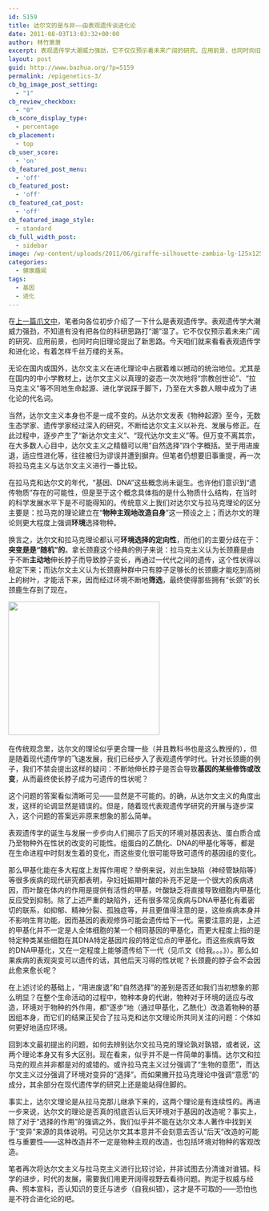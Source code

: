 ```yaml
---
id: 5159
title: 达尔文的是与非——由表观遗传谈进化论
date: 2011-08-03T13:03:32+00:00
author: 林竹萧萧
excerpt: 表观遗传学大潮威力强劲，它不仅仅预示着未来广阔的研究、应用前景，也同时向旧理论提出了新思路。今天咱们就来看看表观遗传学和进化论，有着怎样千丝万缕的关系。
layout: post
guid: http://www.bazhua.org/?p=5159
permalink: /epigenetics-3/
cb_bg_image_post_setting:
  - "1"
cb_review_checkbox:
  - "0"
cb_score_display_type:
  - percentage
cb_placement:
  - top
cb_user_score:
  - 'on'
cb_featured_post_menu:
  - 'off'
cb_featured_post:
  - 'off'
cb_featured_cat_post:
  - 'off'
cb_featured_image_style:
  - standard
cb_full_width_post:
  - sidebar
image: /wp-content/uploads/2011/06/giraffe-silhouette-zambia-lg-125x125.jpg
categories:
  - 健康趣闻
tags:
  - 基因
  - 进化
---
```

在[上一篇爪文中](http://www.bazhua.org/2011/08/epigenetics-2.html)，笔者向各位初步介绍了一下什么是表观遗传学。表观遗传学大潮威力强劲，不知道有没有把各位的科研思路打“潮”湿了。它不仅仅预示着未来广阔的研究、应用前景，也同时向旧理论提出了新思路。今天咱们就来看看表观遗传学和进化论，有着怎样千丝万缕的关系。

无论在国内或国外，达尔文主义在进化理论中占据着难以撼动的统治地位。尤其是在国内的中小学教材上，达尔文主义以真理的姿态一次次地将“宗教创世论”、“拉马克主义”等不同地生命起源、进化学说踩于脚下，乃至在大多数人眼中成为了进化论的代名词。

当然，达尔文主义本身也不是一成不变的。从达尔文发表《物种起源》至今，无数生态学家、遗传学家经过深入的研究，不断给达尔文主义以补充、发展与修正。在此过程中，逐步产生了“新达尔文主义”、“现代达尔文主义”等。但万变不离其宗，在大多数人心目中，达尔文主义之精髓可以用“自然选择”四个字概括。至于用进废退，适应性进化等，往往被归为谬误并遭到摒弃。但笔者仍想要旧事重提，再一次将拉马克主义与达尔文主义进行一番比较。

在拉马克和达尔文的年代，“基因、DNA”这些概念尚未诞生。也许他们意识到“遗传物质”存在的可能性，但是至于这个概念具体指的是什么物质什么结构，在当时的科学发展水平下是不可能得知的。传统意义上我们对达尔文与拉马克理论的区分主要是：拉马克的理论建立在“**物种主观地改造自身**”这一预设之上；而达尔文的理论则更大程度上强调**环境**选择物种。

换言之，达尔文和拉马克理论都认可**环境选择的定向性**，而他们的主要分歧在于：**突变是是“随机”的**。拿长颈鹿这个经典的例子来说：拉马克主义认为长颈鹿是由于不断**主动地**伸长脖子而导致脖子变长，再通过一代代之间的遗传，这个性状得以稳定下来；而达尔文主义认为长颈鹿种群中只有脖子足够长的长颈鹿才能吃到高树上的树叶，才能活下来，因而经过环境不断地**筛选**，最终使得那些拥有“长颈”的长颈鹿生存到了现在。

<img class="size-full wp-image-5655 alignleft" title="Lamarck vs Darwin 2 BioTay" src="/wp-content/uploads/2011/05/Lamarck-vs-Darwin-2-BioTay.jpg" alt="" width="302" height="266" srcset="/wp-content/uploads/2011/05/Lamarck-vs-Darwin-2-BioTay.jpg 377w, /wp-content/uploads/2011/05/Lamarck-vs-Darwin-2-BioTay-150x132.jpg 150w, /wp-content/uploads/2011/05/Lamarck-vs-Darwin-2-BioTay-300x264.jpg 300w" sizes="(max-width: 302px) 100vw, 302px" />

在传统观念里，达尔文的理论似乎更合理一些（并且教科书也是这么教授的），但是随着现代遗传学的飞速发展，我们已经步入了表观遗传学时代。针对长颈鹿的例子，我们不禁会提出这样的疑问：不断地伸长脖子是否会导致**基因的某些修饰或改变**，从而最终使长脖子成为可遗传的性状呢？

这个问题的答案看似清晰可见——显然是不可能的。的确，从达尔文主义的角度出发，这样的论调显然是错误的。但是，随着现代表观遗传学研究的开展与逐步深入，这个问题的答案远非原来想象的那么简单。

表观遗传学的诞生与发展一步步向人们揭示了后天的环境对基因表达、蛋白质合成乃至物种外在性状的改变的可能性。组蛋白的乙酰化、DNA的甲基化等等，都是在生命进程中时刻发生着的变化，而这些变化很可能导致可遗传的基因组的变化。

那么甲基化能在多大程度上发挥作用呢？举例来说，对出生缺陷（神经管缺陷等）等很多疾病的现代研究都表明，孕妇妊娠期叶酸的补充不足是一个很大的疾病诱因，而叶酸在体内的作用是提供有活性的甲基，叶酸缺乏将直接导致细胞内甲基化反应受到抑制。除了上述严重的缺陷外，还有很多常见疾病与DNA甲基化有着密切的联系，如抑郁、精神分裂、孤独症等，并且更值得注意的是，这些疾病本身并不影响生育功能，因而基因的表观修饰可能会遗传给下一代。需要注意的是，上述的甲基化并不一定是人全体细胞的某一个相同基因的甲基化，而更大程度上指的是特定种类某些细胞在其DNA特定基因片段的特定位点的甲基化。而这些疾病导致的DNA甲基化，又在一定程度上能够遗传给下一代（见爪文《给我。。。》）。那么如果疾病的表观突变可以遗传的话，其他后天习得的性状呢？长颈鹿的脖子会不会因此愈来愈长呢？

在上述讨论的基础上，“用进废退”和“自然选择”的差别是否还如我们当初想象的那么明显？在整个生命活动的过程中，物种本身的代谢，物种对于环境的适应与改造，环境对于物种的外作用，都“逐步”地（通过甲基化，乙酰化）改造着物种的基因组本身，而它们的结果正契合了拉马克和达尔文理论所共同关注的问题：个体如何更好地适应环境。

回到本文最初提出的问题，如何去辨别达尔文拉马克的理论孰对孰错，或者说，这两个理论本身又有多大区别。现在看来，似乎并不是一件简单的事情。达尔文和拉马克的观点并非都是对的或错的。或许拉马克主义过分强调了“生物的意愿”，而达尔文主义过分强调了环境对变异的“选择”。而如果撇开拉马克理论中强调“意愿”的成分，其余部分在现代遗传学的研究上还是能站得住脚的。

事实上，达尔文理论是从拉马克那儿继承下来的，这两个理论是有连续性的。再进一步来说，达尔文的理论是否真的彻底否认后天环境对于基因的改造呢？事实上，除了对于“选择的作用”的强调之外，我们似乎并不能在达尔文本人著作中找到关于“变异”来源的具体说明。可见达尔文其本意并不会刻意去否认“后天”改造的可能性与重要性——这种改造并不一定是物种主观的改造，也包括环境对物种的客观改造。

笔者再次将达尔文主义与拉马克主义进行比较讨论，并非试图去分清谁对谁错。科学的进步，时代的发展，需要我们用更开阔得视野去看待问题。拘泥于权威与经典、照本宣科，否认知识的变迁与进步（自我纠错），这才是不可取的——恐怕也是不符合进化论的吧。
